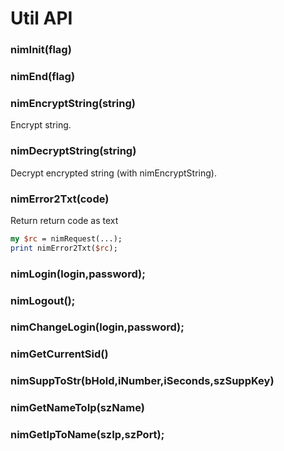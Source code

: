 # Util API

### nimInit(flag)

### nimEnd(flag)

### nimEncryptString(string)

Encrypt string.

### nimDecryptString(string)

Decrypt encrypted string (with nimEncryptString).

### nimError2Txt(code)

Return return code as text 

```perl
my $rc = nimRequest(...);
print nimError2Txt($rc);
```

### nimLogin(login,password);

### nimLogout();

### nimChangeLogin(login,password);

### nimGetCurrentSid()

### nimSuppToStr(bHold,iNumber,iSeconds,szSuppKey)

### nimGetNameToIp(szName)

### nimGetIpToName(szIp,szPort);
